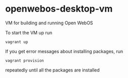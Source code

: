 openwebos-desktop-vm
====================

VM for building and running Open WebOS

To start the VM up run
```
vagrant up
```
If you get error messages about installing packages, run 
```
vagrant provision
```
repeatedly until all the packages are installed
